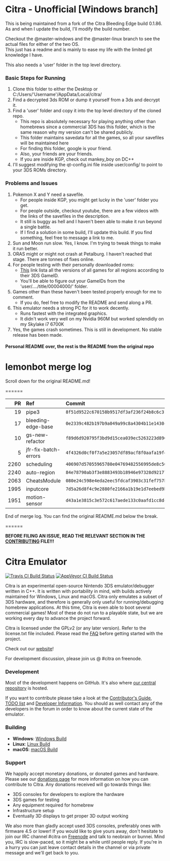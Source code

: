 # Citra - Unofficial [Windows branch]

This is being maintained from a fork of the Citra Bleeding Edge build 0.1.86.  
As and when I update the build, I'll modify the build number.

Checkout the @master-windows and the @master-linux branch to see the actual files for either of the two OS.  
This just has a readme and is mainly to ease my life with the limited git knowledge I have.  

This also needs a 'user' folder in the top level directory.

### Basic Steps for Running

1. Clone this folder to either the Desktop or C:/Users/'Username'/AppData/Local/citra/
2. Find a decrypted 3ds ROM or dump it yourself from a 3ds and decrypt it.
3. Find a 'user' folder and copy it into the top level directory of the cloned repo.
    - This repo is absolutely necessary for playing anything other than homebrews since a commercial 3DS has this folder, which is the same reason why my version can't be shared publicly.
    - This folder maintains savedata for all the games, so all your savefiles will be maintained here
    - For finding this folder, google is your friend.
    - Also, your friends are your friends.
    - If you are inside KGP, check out mankey_boy on DC++
4. I'll suggest modifying the qt-config.ini file inside user/config/ to point to your 3DS ROMs directory.

### Problems and Issues

1. Pokemon X and Y need a savefile.
    - For people inside KGP, you might get lucky in the 'user' folder you get.
    - For people outside, checkout youtube, there are a few videos with the links of the savefiles in the description.
    - It still is buggy as hell and I haven't been able to make it run beyond a single battle.
    - If I find a solution in some build, I'll update this build. If you find something, feel free to message a link to me.
2.  Sun and Moon run slow. Yes, I know. I'm trying to tweak things to make it run better.
3.  ORAS might or might not crash at Petalburg. I haven't reached that stage. There are tonnes of fixes online.
4.  For people testing with their personally downloaded roms: 
    - [This](http://www.3dsdb.com/) link lista all the versions of all games for all regions according to their 3DS GameID. 
    - You'll be able to figure out your GameIDs from the 'user/..../title/00004000/' folder.
5.  Games other than these haven't been tested properly enough for me to comment.
    - If you do, feel free to modify the README and send along a PR.
6. This emulator needs a strong PC for it to work decently. 
    - Runs fastest with the integrated graphics. 
    - It didn't work very well on my Nvidia 960M but worked splendidly on my Skylake i7 6700K
7.  Yes, the games crash sometimes. This is still in development. No stable release has been made.

#### Personal README over, the rest is the README from the original repo



# lemonbot merge log

Scroll down for the original README.md!

======

|   PR | Ref                  | Commit                                     | Author      | Status   |
|-----:|:---------------------|:-------------------------------------------|:------------|:---------|
|   19 | pipe3                | `8f51d9522c670158b9517df3af236f24b8c6c31f` | MerryMage   | Merged   |
|   17 | bleeding-edge-base   | `0e2339c482b197b9a049a99c8a4304b11e1430c0` | jroweboy    | Merged   |
|   10 | gs-new-refactor      | `f89d6d920795f3bd9d15cea039ec5263223d8960` | JayFoxRox   | Merged   |
|    5 | jfr-fix-batch-errors | `4f4326d0cf0f7a5e23057df89acf8f0aafa19f41` | jroweboy    | Merged   |
| 2260 | scheduling           | `406907d57055965780e04769482556995de8c50a` | Subv        | Merged   |
| 2240 | auto-region          | `84e78790ab3f3e8883493b18946e97328d921774` | wwylele     | Merged   |
| 2063 | CheatsModule         | `080e24c598e4eda2eec5fdcaf3903c31fef757b0` | makotech222 | Merged   |
| 1995 | inputcore            | `7d5a26d8f4c9e2880fe2166a1b19e1d7eebed9b1` | makotech222 | Failed   |
| 1951 | motion-sensor        | `d43a1e3815c3e572c617aede133c0aafd1cc8dc0` | wwylele     | Merged   |

End of merge log. You can find the original README.md below the break.

======

**BEFORE FILING AN ISSUE, READ THE RELEVANT SECTION IN THE [CONTRIBUTING](https://github.com/citra-emu/citra/blob/master/CONTRIBUTING.md#reporting-issues) FILE!!!**

Citra Emulator
==============
[![Travis CI Build Status](https://travis-ci.org/citra-emu/citra.svg?branch=master)](https://travis-ci.org/citra-emu/citra)
[![AppVeyor CI Build Status](https://ci.appveyor.com/api/projects/status/sdf1o4kh3g1e68m9?svg=true)](https://ci.appveyor.com/project/bunnei/citra)

Citra is an experimental open-source Nintendo 3DS emulator/debugger written in C++. It is written with portability in mind, with builds actively maintained for Windows, Linux and macOS. Citra only emulates a subset of 3DS hardware, and therefore is generally only useful for running/debugging homebrew applications. At this time, Citra is even able to boot several commercial games! Most of these do not run to a playable state, but we are working every day to advance the project forward.

Citra is licensed under the GPLv2 (or any later version). Refer to the license.txt file included. Please read the [FAQ](https://github.com/citra-emu/citra/wiki/FAQ) before getting started with the project.

Check out our [website](https://citra-emu.org/)!

For development discussion, please join us @ #citra on freenode.

### Development

Most of the development happens on GitHub. It's also where [our central repository](https://github.com/citra-emu/citra) is hosted.

If you want to contribute please take a look at the [Contributor's Guide](CONTRIBUTING.md), [TODO list](https://docs.google.com/document/d/1SWIop0uBI9IW8VGg97TAtoT_CHNoP42FzYmvG1F4QDA) and [Developer Information](https://github.com/citra-emu/citra/wiki/Developer-Information). You should as well contact any of the developers in the forum in order to know about the current state of the emulator.

### Building

* __Windows__: [Windows Build](https://github.com/citra-emu/citra/wiki/Building-For-Windows)
* __Linux__: [Linux Build](https://github.com/citra-emu/citra/wiki/Building-For-Linux)
* __macOS__: [macOS Build](https://github.com/citra-emu/citra/wiki/Building-for-macOS)


### Support
We happily accept monetary donations, or donated games and hardware. Please see our [donations page](https://citra-emu.org/page/donate) for more information on how you can contribute to Citra. Any donations received will go towards things like:
* 3DS consoles for developers to explore the hardware
* 3DS games for testing
* Any equipment required for homebrew
* Infrastructure setup
* Eventually 3D displays to get proper 3D output working

We also more than gladly accept used 3DS consoles, preferably ones with firmware 4.5 or lower! If you would like to give yours away, don't hesitate to join our IRC channel #citra on [Freenode](http://webchat.freenode.net/?channels=citra) and talk to neobrain or bunnei. Mind you, IRC is slow-paced, so it might be a while until people reply. If you're in a hurry you can just leave contact details in the channel or via private message and we'll get back to you.
